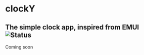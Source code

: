 # clockY
The simple clock app, inspired from EMUI 
![Status](https://img.shields.io/badge/Activity%20-Inactive-%20%23FF5733)
---

Coming soon 
